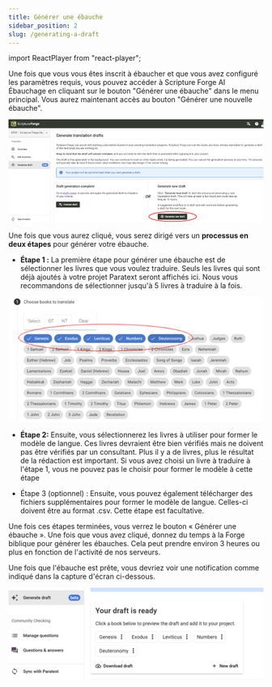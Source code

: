 ```yaml
---
title: Générer une ébauche
sidebar_position: 2
slug: /generating-a-draft
---
```


import ReactPlayer from "react-player";

<div class="player-wrapper"><ReactPlayer controls url="https://youtu.be/binHoeAGGvU" /></div>

Une fois que vous vous êtes inscrit à ébaucher et que vous avez configuré les paramètres requis, vous pouvez accéder à Scripture Forge AI Ébauchage en cliquant sur le bouton "Générer une ébauche" dans le menu principal. Vous aurez maintenant accès au bouton "Générer une nouvelle ébauche".

![](./1574993447.png)

Une fois que vous aurez cliqué, vous serez dirigé vers un **processus en deux étapes** pour générer votre ébauche.

- **Étape 1 :** La première étape pour générer une ébauche est de sélectionner les livres que vous voulez traduire. Seuls les livres qui sont déjà ajoutés à votre projet Paratext seront affichés ici. Nous vous recommandons de sélectionner jusqu'à 5 livres à traduire à la fois.

![](./736001719.png)

- **Étape 2:** Ensuite, vous sélectionnerez les livres à utiliser pour former le modèle de langue. Ces livres devraient être bien vérifiés mais ne doivent pas être vérifiés par un consultant. Plus il y a de livres, plus le résultat de la rédaction est important. Si vous avez choisi un livre à traduire à l'étape 1, vous ne pouvez pas le choisir pour former le modèle à cette étape



- Étape 3 (optionnel) : Ensuite, vous pouvez également télécharger des fichiers supplémentaires pour former le modèle de langue. Celles-ci doivent être au format .csv. Cette étape est facultative.

Une fois ces étapes terminées, vous verrez le bouton « Générer une ébauche ». Une fois que vous avez cliqué, donnez du temps à la Forge biblique pour générer les ébauches. Cela peut prendre environ 3 heures ou plus en fonction de l'activité de nos serveurs.

Une fois que l'ébauche est prête, vous devriez voir une notification comme indiqué dans la capture d'écran ci-dessous.

![](./2097960595.png)
